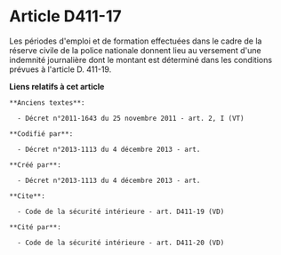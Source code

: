 # Article D411-17

Les périodes d'emploi et de formation effectuées dans le cadre de la réserve civile de la police nationale donnent lieu au
versement d'une indemnité journalière dont le montant est déterminé dans les conditions prévues à l'article D. 411-19.

**Liens relatifs à cet article**

	**Anciens textes**:

	  - Décret n°2011-1643 du 25 novembre 2011 - art. 2, I (VT)

	**Codifié par**:

	  - Décret n°2013-1113 du 4 décembre 2013 - art.

	**Créé par**:

	  - Décret n°2013-1113 du 4 décembre 2013 - art.

	**Cite**:

	  - Code de la sécurité intérieure - art. D411-19 (VD)

	**Cité par**:

	  - Code de la sécurité intérieure - art. D411-20 (VD)
